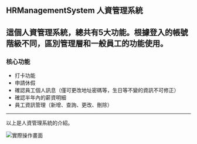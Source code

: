## HRManagementSystem 人資管理系統 

這個人資管理系統，總共有5大功能。根據登入的帳號階級不同，區別管理層和一般員工的功能使用。
------------------------------------------------

### 核心功能
* 打卡功能
* 申請休假
* 確認員工個人訊息（僅可更改地址密碼等，生日等不變的資訊不可修正）
* 確認半年內的薪資明細
* 員工資訊管理（新增、查詢、更改、刪除）

------------------------------------------------
以上是人資管理系統的介紹。

![實際操作畫面](src/main/resources/static/img/CPT2310170432-1400x673.gif)